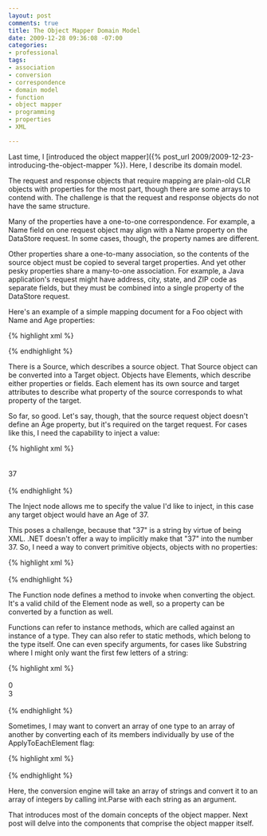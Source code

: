 ```yaml
---
layout: post
comments: true
title: The Object Mapper Domain Model
date: 2009-12-28 09:36:08 -07:00
categories:
- professional
tags:
- association
- conversion
- correspondence
- domain model
- function
- object mapper
- programming
- properties
- XML

---
```

Last time, I [introduced the object mapper]({% post_url 2009/2009-12-23-introducing-the-object-mapper %}). Here, I describe its domain model.

The request and response objects that require mapping are plain-old CLR objects with properties for the most part, though there are some arrays to contend with. The challenge is that the request and response objects do not have the same structure.

Many of the properties have a one-to-one correspondence. For example, a Name field on one request object may align with a Name property on the DataStore request. In some cases, though, the property names are different.

Other properties share a one-to-many association, so the contents of the source object must be copied to several target properties. And yet other pesky properties share a many-to-one association. For example, a Java application's request might have address, city, state, and ZIP code as separate fields, but they must be combined into a single property of the DataStore request.

Here's an example of a simple mapping document for a Foo object with Name and Age properties:

{% highlight xml %}
<?xml version="1.0" encoding="utf-8"?>  
<Maps>  
<Source ID="source1" Type="Foo">  
<Target ID="target1" Type="Foo">  
<Element ID="Name" Source="Name" Target="Name" />  
<Element ID="Age" Source="Age" Target="Age" />  
</Target>  
</Source>  
</Maps>
{% endhighlight %}

There is a Source, which describes a source object. That Source object can be converted into a Target object. Objects have Elements, which describe either properties or fields. Each element has its own source and target attributes to describe what property of the source corresponds to what property of the target.

So far, so good. Let's say, though, that the source request object doesn't define an Age property, but it's required on the target request. For cases like this, I need the capability to inject a value:

{% highlight xml %}
<Source ID="source1" Type="Foo">  
<Target ID="source1" Type="Foo">  
<Element ID="Name" Source="Name" Target="Name" />  
<Inject Target="Age">37</Inject>  
</Target>  
</Source>
{% endhighlight %}

The Inject node allows me to specify the value I'd like to inject, in this case any target object would have an Age of 37.

This poses a challenge, because that "37" is a string by virtue of being XML. .NET doesn't offer a way to implicitly make that "37" into the number 37\. So, I need a way to convert primitive objects, objects with no properties:

{% highlight xml %}
<Object Source="System.String" Target="System.Int32">  
<Function Type="System.Int32" Method="Parse" />  
</Object>
{% endhighlight %}

The Function node defines a method to invoke when converting the object. It's a valid child of the Element node as well, so a property can be converted by a function as well.

Functions can refer to instance methods, which are called against an instance of a type. They can also refer to static methods, which belong to the type itself. One can even specify arguments, for cases like Substring where I might only want the first few letters of a string:

{% highlight xml %}
<Element ID="Name" Source="Name" Target="Name">  
<Function Type="System.String" Method="Substring">  
<Argument Type="System.Int32">0</Argument>  
<Argument Type="System.Int32">3</Argument>  
</Function>  
</Element>
{% endhighlight %}

Sometimes, I may want to convert an array of one type to an array of another by converting each of its members individually by use of the ApplyToEachElement flag:

{% highlight xml %}
<Object Source="System.String[]" Target="System.Int32[]" ApplyToEachElement="true">  
<Function Type="System.Int32" Method="Parse" />  
</Object>
{% endhighlight %}

Here, the conversion engine will take an array of strings and convert it to an array of integers by calling int.Parse with each string as an argument.

That introduces most of the domain concepts of the object mapper. Next post will delve into the components that comprise the object mapper itself.
